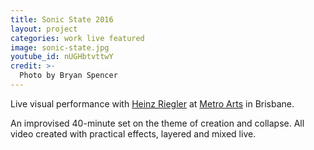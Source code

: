 ```yaml
---
title: Sonic State 2016
layout: project
categories: work live featured
image: sonic-state.jpg
youtube_id: nUGHbtvttwY
credit: >-
  Photo by Bryan Spencer
---
```


Live visual performance with [Heinz Riegler][hr] at [Metro Arts][metro]
in Brisbane.

An improvised 40-minute set on the theme of creation and collapse. All
video created with practical effects, layered and mixed live.

[hr]: http://heinzriegler.com
[metro]: https://www.metroarts.com.au/events/sonic-state/

